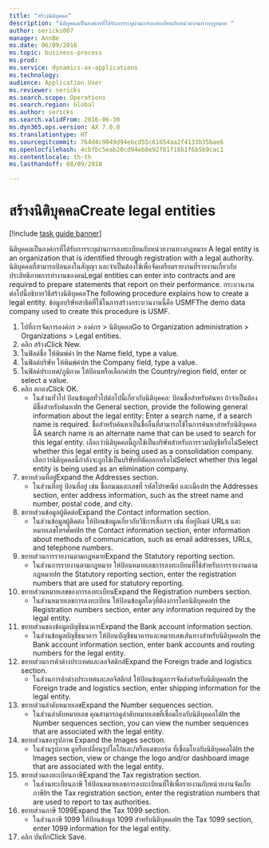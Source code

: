 ```yaml
--- 
title: "สร้างนิติบุคคล"
description: "นิติบุคคลเป็นองค์กรที่ได้รับการระบุผ่านการลงทะเบียนกับหน่วยงานทางกฎหมาย "
author: sericks007
manager: AnnBe
ms.date: 06/09/2016
ms.topic: business-process
ms.prod: 
ms.service: dynamics-ax-applications
ms.technology: 
audience: Application User
ms.reviewer: sericks
ms.search.scope: Operations
ms.search.region: Global
ms.author: sericks
ms.search.validFrom: 2016-06-30
ms.dyn365.ops.version: AX 7.0.0
ms.translationtype: HT
ms.sourcegitcommit: 764d4c9049d94ebcd55c61654aa2f4133b35bae6
ms.openlocfilehash: 4cbfbc5eab20cd94eb8e92f81f18b1f6b5b9cac1
ms.contentlocale: th-th
ms.lasthandoff: 08/09/2018

---
```

# <a name="create-legal-entities"></a><span data-ttu-id="75b9f-103">สร้างนิติบุคคล</span><span class="sxs-lookup"><span data-stu-id="75b9f-103">Create legal entities</span></span>

[!include [task guide banner](../../includes/task-guide-banner.md)]

<span data-ttu-id="75b9f-104">นิติบุคคลเป็นองค์กรที่ได้รับการระบุผ่านการลงทะเบียนกับหน่วยงานทางกฎหมาย </span><span class="sxs-lookup"><span data-stu-id="75b9f-104">A legal entity is an organization that is identified through registration with a legal authority.</span></span> <span data-ttu-id="75b9f-105">นิติบุคคลที่สามารถป้อนลงในสัญญา และจำเป็นต้องใช้เพื่อจัดเตรียมรายงานที่รายงานเกี่ยวกับประสิทธิภาพการทำงานของตน</span><span class="sxs-lookup"><span data-stu-id="75b9f-105">Legal entities can enter into contracts and are required to prepare statements that report on their performance.</span></span> <span data-ttu-id="75b9f-106">กระบวนงานต่อไปนี้อธิบายวิธีสร้างนิติบุคคล</span><span class="sxs-lookup"><span data-stu-id="75b9f-106">The following procedure explains how to create a legal entity.</span></span> <span data-ttu-id="75b9f-107">ข้อมูลบริษัทสาธิตที่ใช้ในการสร้างกระบวนงานนี้คือ USMF</span><span class="sxs-lookup"><span data-stu-id="75b9f-107">The demo data company used to create this procedure is USMF.</span></span>

1. <span data-ttu-id="75b9f-108">ไปที่การจัดการองค์กร > องค์กร > นิติบุคคล</span><span class="sxs-lookup"><span data-stu-id="75b9f-108">Go to Organization administration > Organizations > Legal entities.</span></span>
2. <span data-ttu-id="75b9f-109">คลิก สร้าง</span><span class="sxs-lookup"><span data-stu-id="75b9f-109">Click New.</span></span>
3. <span data-ttu-id="75b9f-110">ในฟิลด์ชื่อ ให้พิมพ์ค่า </span><span class="sxs-lookup"><span data-stu-id="75b9f-110">In the Name field, type a value.</span></span>
4. <span data-ttu-id="75b9f-111">ในฟิลด์บริษัท ให้พิมพ์ค่า</span><span class="sxs-lookup"><span data-stu-id="75b9f-111">In the Company field, type a value.</span></span>
5. <span data-ttu-id="75b9f-112">ในฟิลด์ประเทศ/ภูมิภาค ให้ป้อนหรือเลือกค่า</span><span class="sxs-lookup"><span data-stu-id="75b9f-112">In the Country/region field, enter or select a value.</span></span>
6. <span data-ttu-id="75b9f-113">คลิก ตกลง</span><span class="sxs-lookup"><span data-stu-id="75b9f-113">Click OK.</span></span>
    * <span data-ttu-id="75b9f-114">ในส่วนทั่วไป ป้อนข้อมูลทั่วไปต่อไปนี้เกี่ยวกับนิติบุคคล: ป้อนชื่อสำหรับค้นหา ถ้าจำเป็นต้องมีชื่อสำหรับค้นหา</span><span class="sxs-lookup"><span data-stu-id="75b9f-114">In the General section, provide the following general information about the legal entity: Enter a search name, if a search name is required.</span></span> <span data-ttu-id="75b9f-115">ชื่อสำหรับค้นหาเป็นชื่ออื่นที่สามารถใช้ในการค้นหาสำหรับนิติบุคคลนี้</span><span class="sxs-lookup"><span data-stu-id="75b9f-115">A search name is an alternate name that can be used to search for this legal entity.</span></span> <span data-ttu-id="75b9f-116">เลือกว่านิติบุคคลนี้ถูกใช้เป็นบริษัทสำหรับการรวมบัญชีหรือไม่</span><span class="sxs-lookup"><span data-stu-id="75b9f-116">Select whether this legal entity is being used as a consolidation company.</span></span> <span data-ttu-id="75b9f-117">เลือกว่านิติบุคคลนี้กำลังจะถูกใช้เป็นบริษัทที่ตัดออกหรือไม่</span><span class="sxs-lookup"><span data-stu-id="75b9f-117">Select whether this legal entity is being used as an elimination company.</span></span>  
7. <span data-ttu-id="75b9f-118">ขยายส่วนที่อยู่</span><span class="sxs-lookup"><span data-stu-id="75b9f-118">Expand the Addresses section.</span></span>
    * <span data-ttu-id="75b9f-119">ในส่วนที่อยู่ ป้อนที่อยู่ เช่น ชื่อถนนและเลขที่ รหัสไปรษณีย์ และเมือง</span><span class="sxs-lookup"><span data-stu-id="75b9f-119">In the Addresses section, enter address information, such as the street name and number, postal code, and city.</span></span>  
8. <span data-ttu-id="75b9f-120">ขยายส่วนข้อมูลผู้ติดต่อ</span><span class="sxs-lookup"><span data-stu-id="75b9f-120">Expand the Contact information section.</span></span>
    * <span data-ttu-id="75b9f-121">ในส่วนข้อมูลผู้ติดต่อ ให้ป้อนข้อมูลเกี่ยวกับวิธีการสื่อสาร เช่น ที่อยู่อีเมล์ URLs และหมายเลขโทรศัพท์</span><span class="sxs-lookup"><span data-stu-id="75b9f-121">In the Contact information section, enter information about methods of communication, such as email addresses, URLs, and telephone numbers.</span></span>  
9. <span data-ttu-id="75b9f-122">ขยายส่วนการรายงานตามกฎหมาย</span><span class="sxs-lookup"><span data-stu-id="75b9f-122">Expand the Statutory reporting section.</span></span>
    * <span data-ttu-id="75b9f-123">ในส่วนการรายงานตามกฎหมาย ให้ป้อนหมายเลขการลงทะเบียนที่ใช้สำหรับการรายงานตามกฎหมาย</span><span class="sxs-lookup"><span data-stu-id="75b9f-123">In the Statutory reporting section, enter the registration numbers that are used for statutory reporting.</span></span>  
10. <span data-ttu-id="75b9f-124">ขยายส่วนหมายเลขของการลงทะเบียน</span><span class="sxs-lookup"><span data-stu-id="75b9f-124">Expand the Registration numbers section.</span></span>
    * <span data-ttu-id="75b9f-125">ในส่วนหมายเลขการลงทะเบียน ให้ป้อนข้อมูลใดๆที่ต้องการโดยนิติบุคคล</span><span class="sxs-lookup"><span data-stu-id="75b9f-125">In the Registration numbers section, enter any information required by the legal entity.</span></span>  
11. <span data-ttu-id="75b9f-126">ขยายส่วนของข้อมูลบัญชีธนาคาร</span><span class="sxs-lookup"><span data-stu-id="75b9f-126">Expand the Bank account information section.</span></span>
    * <span data-ttu-id="75b9f-127">ในส่วนข้อมูลบัญชีธนาคาร ให้ป้อนบัญชีธนาคารและหมายเลขเส้นทางสำหรับนิติบุคคล</span><span class="sxs-lookup"><span data-stu-id="75b9f-127">In the Bank account information section, enter bank accounts and routing numbers for the legal entity.</span></span>  
12. <span data-ttu-id="75b9f-128">ขยายส่วนการค้าต่างประเทศและลอจิสติกส์</span><span class="sxs-lookup"><span data-stu-id="75b9f-128">Expand the Foreign trade and logistics section.</span></span>
    * <span data-ttu-id="75b9f-129">ในส่วนการค้าต่างประเทศและลอจิสติกส์ ให้ป้อนข้อมูลการจัดส่งสำหรับนิติบุคคล</span><span class="sxs-lookup"><span data-stu-id="75b9f-129">In the Foreign trade and logistics section, enter shipping information for the legal entity.</span></span>  
13. <span data-ttu-id="75b9f-130">ขยายส่วนลำดับหมายเลข</span><span class="sxs-lookup"><span data-stu-id="75b9f-130">Expand the Number sequences section.</span></span>
    * <span data-ttu-id="75b9f-131">ในส่วนลำดับหมายเลข คุณสามารถดูลำดับหมายเลขที่เชื่อมโยงกับนิติบุคคลได้</span><span class="sxs-lookup"><span data-stu-id="75b9f-131">In the Number sequences section, you can view the number sequences that are associated with the legal entity.</span></span>  
14. <span data-ttu-id="75b9f-132">ขยายส่วนของรูปภาพ </span><span class="sxs-lookup"><span data-stu-id="75b9f-132">Expand the Images section.</span></span>
    * <span data-ttu-id="75b9f-133">ในส่วนรูปภาพ ดูหรือเปลี่ยนรูปโลโก้และ/หรือแดชบอร์ด ที่เชื่อมโยงกับนิติบุคคลได้</span><span class="sxs-lookup"><span data-stu-id="75b9f-133">In the Images section, view or change the logo and/or dashboard image that are associated with the legal entity.</span></span>  
15. <span data-ttu-id="75b9f-134">ขยายส่วนลงทะเบียนภาษี</span><span class="sxs-lookup"><span data-stu-id="75b9f-134">Expand the Tax registration section.</span></span>
    * <span data-ttu-id="75b9f-135">ในส่วนทะเบียนภาษี ให้ป้อนหมายเลขการลงทะเบียนที่ใช้เพื่อรายงานกับหน่วยงานจัดเก็บภาษี</span><span class="sxs-lookup"><span data-stu-id="75b9f-135">In the Tax registration section, enter the registration numbers that are used to report to tax authorities.</span></span>  
16. <span data-ttu-id="75b9f-136">ขยายส่วนภาษี 1099</span><span class="sxs-lookup"><span data-stu-id="75b9f-136">Expand the Tax 1099 section.</span></span>
    * <span data-ttu-id="75b9f-137">ในส่วนภาษี 1099 ให้ป้อนข้อมูล 1099 สำหรับนิติบุคคล</span><span class="sxs-lookup"><span data-stu-id="75b9f-137">In the Tax 1099 section, enter 1099 information for the legal entity.</span></span>  
17. <span data-ttu-id="75b9f-138">คลิก บันทึก</span><span class="sxs-lookup"><span data-stu-id="75b9f-138">Click Save.</span></span>


